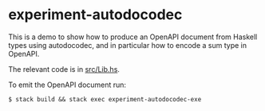 # experiment-autodocodec

This is a demo to show how to produce an OpenAPI document from Haskell types
using autodocodec, and in particular how to encode a sum type in OpenAPI.

The relevant code is in [src/Lib.hs](src/Lib.hs).

To emit the OpenAPI document run:

    $ stack build && stack exec experiment-autodocodec-exe
